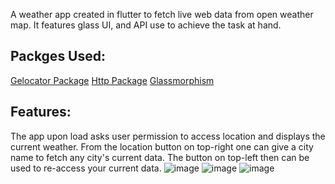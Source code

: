 A weather app created in flutter to fetch live web data from open weather map.
It features glass UI, and API use to achieve the task at hand.
## Packges Used:
  [Gelocator Package](https://pub.dev/packages/geolocator)
  [Http Package](https://pub.dev/packages/http)
  [Glassmorphism](https://pub.dev/packages/glassmorphism)
## Features:
  The app upon load asks user permission to access location and displays the current weather.
  From the location button on top-right one can give a city name to fetch any city's current data.
  The button on top-left then can be used to re-access your current data.
![image](https://user-images.githubusercontent.com/83944516/190992439-ac377883-5c08-4089-8e1b-c27650c93351.png)
![image](https://user-images.githubusercontent.com/83944516/190992503-e7e804e1-7e73-41cc-8e8c-885cb3e91e33.png)
![image](https://user-images.githubusercontent.com/83944516/190992562-665190d5-9e08-4b80-ba25-37b6c2f089e3.png)
